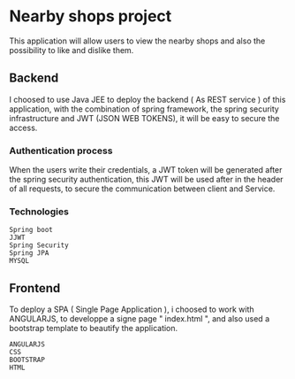 # Nearby shops project

This application will allow users to view the nearby shops and also the possibility to like and dislike them.

## Backend 

I choosed to use Java JEE to deploy the backend ( As REST service )  of this application, with the combination of spring framework, 
the spring security infrastructure and JWT (JSON WEB TOKENS), it will be easy to secure the access.
### Authentication process

When the users write their credentials, a JWT token will be generated after the spring security authentication, this JWT will be used after in the header of all requests, to secure the communication between client and Service. 

### Technologies

```
Spring boot
JJWT
Spring Security
Spring JPA
MYSQL
```

## Frontend

To deploy a SPA ( Single Page Application ), i choosed to work with ANGULARJS, to developpe a signe page " index.html ", and also used a bootstrap template to beautify the application.


```
ANGULARJS
CSS
BOOTSTRAP
HTML
```

